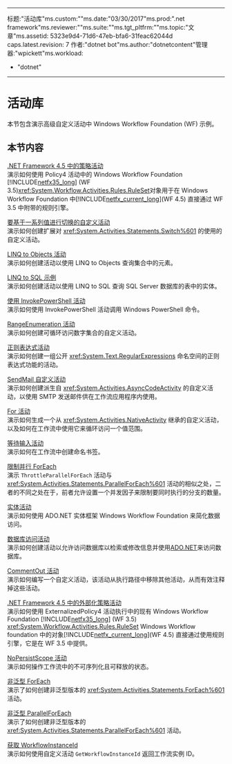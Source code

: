  ---
标题:"活动库"ms.custom:""ms.date:"03/30/2017"ms.prod:".net framework"ms.reviewer:""ms.suite:""ms.tgt_pltfrm:""ms.topic:"文章"ms.assetid: 5323e9d4-71d6-47eb-bfa6-31feac62044d caps.latest.revision: 7 作者:"dotnet bot"ms.author:"dotnetcontent"管理器:"wpickett"ms.workload: 
  - "dotnet"
---
# <a name="activity-library"></a>活动库
本节包含演示高级自定义活动中 Windows Workflow Foundation (WF) 示例。  
  
## <a name="in-this-section"></a>本节内容  
 [.NET Framework 4.5 中的策略活动](../../../../docs/framework/windows-workflow-foundation/samples/policy-activity-in-net-framework-4-5.md)  
 演示如何使用 Policy4 活动中的 Windows Workflow Foundation [!INCLUDE[netfx35_long](../../../../includes/netfx35-long-md.md)] (WF 3.5)<xref:System.Workflow.Activities.Rules.RuleSet>对象用于在 Windows Workflow Foundation 中[!INCLUDE[netfx_current_long](../../../../includes/netfx-current-long-md.md)](WF 4.5) 直接通过 WF 3.5 中附带的规则引擎。  
  
 [要基于一系列值进行切换的自定义活动](../../../../docs/framework/windows-workflow-foundation/samples/custom-activity-to-switch-on-a-range-of-values.md)  
 演示如何创建扩展对 <xref:System.Activities.Statements.Switch%601> 的使用的自定义活动。  
  
 [LINQ to Objects 活动](../../../../docs/framework/windows-workflow-foundation/samples/linq-to-objects-activity.md)  
 演示如何创建活动以使用 LINQ to Objects 查询集合中的元素。  
  
 [LINQ to SQL 示例](../../../../docs/framework/windows-workflow-foundation/samples/linq-to-sql-sample.md)  
 演示如何创建活动以使用 LINQ to SQL 查询 SQL Server 数据库的表中的实体。  
  
 [使用 InvokePowerShell 活动](../../../../docs/framework/windows-workflow-foundation/samples/using-the-invokepowershell-activity.md)  
 演示如何使用 InvokePowerShell 活动调用 Windows PowerShell 命令。  
  
 [RangeEnumeration 活动](../../../../docs/framework/windows-workflow-foundation/samples/rangeenumeration-activity.md)  
 演示如何创建可循环访问数字集合的自定义活动。  
  
 [正则表达式活动](../../../../docs/framework/windows-workflow-foundation/samples/regular-expression-activities.md)  
 演示如何创建一组公开 <xref:System.Text.RegularExpressions> 命名空间的正则表达式功能的活动。  
  
 [SendMail 自定义活动](../../../../docs/framework/windows-workflow-foundation/samples/sendmail-custom-activity.md)  
 演示如何创建派生自 <xref:System.Activities.AsyncCodeActivity> 的自定义活动，以使用 SMTP 发送邮件供在工作流应用程序内使用。  
  
 [For 活动](../../../../docs/framework/windows-workflow-foundation/samples/for-activity.md)  
 演示如何生成一个从 <xref:System.Activities.NativeActivity> 继承的自定义活动，以及如何在工作流中使用它来循环访问一个值范围。  
  
 [等待输入活动](../../../../docs/framework/windows-workflow-foundation/samples/wait-for-input-activity.md)  
 演示如何在工作流中创建命名书签。  
  
 [限制并行 ForEach](../../../../docs/framework/windows-workflow-foundation/samples/throttled-parallel-foreach.md)  
 演示 `ThrottleParallelForEach` 活动与 <xref:System.Activities.Statements.ParallelForEach%601> 活动的相似之处，二者的不同之处在于，前者允许设置一个并发因子来限制要同时执行的分支的数量。  
  
 [实体活动](../../../../docs/framework/windows-workflow-foundation/samples/entity-activities.md)  
 演示如何使用 ADO.NET 实体框架 Windows Workflow Foundation 来简化数据访问。  
  
 [数据库访问活动](../../../../docs/framework/windows-workflow-foundation/samples/database-access-activities.md)  
 演示如何创建活动以允许访问数据库以检索或修改信息并使用[ADO.NET](http://go.microsoft.com/fwlink/?LinkId=166081)来访问数据库。  
  
 [CommentOut 活动](../../../../docs/framework/windows-workflow-foundation/samples/commentout-activity.md)  
 演示如何编写一个自定义活动，该活动从执行路径中移除其他活动，从而有效注释掉这些活动。  
  
 [.NET Framework 4.5 中的外部化策略活动](../../../../docs/framework/windows-workflow-foundation/samples/externalized-policy-activity-in-net-framework-4-5.md)  
 演示如何使用 ExternalizedPolicy4 活动执行中的现有 Windows Workflow Foundation [!INCLUDE[netfx35_long](../../../../includes/netfx35-long-md.md)] (WF 3.5) <xref:System.Workflow.Activities.Rules.RuleSet> Windows Workflow foundation 中的对象[!INCLUDE[netfx_current_long](../../../../includes/netfx-current-long-md.md)](WF 4.5) 直接通过使用规则引擎，它是在 WF 3.5 中提供。  
  
 [NoPersistScope 活动](../../../../docs/framework/windows-workflow-foundation/samples/nopersistscope-activity.md)  
 演示如何操作工作流中的不可序列化且可释放的状态。  
  
 [非泛型 ForEach](../../../../docs/framework/windows-workflow-foundation/samples/non-generic-foreach.md)  
 演示了如何创建非泛型版本的 <xref:System.Activities.Statements.ForEach%601> 活动。  
  
 [非泛型 ParallelForEach](../../../../docs/framework/windows-workflow-foundation/samples/non-generic-parallelforeach.md)  
 演示了如何创建非泛型版本的 <xref:System.Activities.Statements.ParallelForEach%601> 活动。  
  
 [获取 WorkflowInstanceId](../../../../docs/framework/windows-workflow-foundation/samples/get-workflowinstanceid.md)  
 演示如何使用自定义活动 `GetWorkflowInstanceId` 返回工作流实例 ID。
